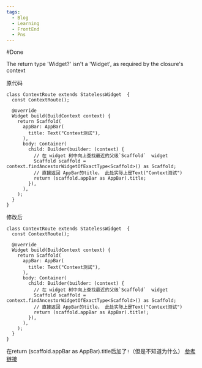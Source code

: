 ```yaml
---
tags:
  - Blog
  - Learning
  - FrontEnd
  - Pns
---
```

#Done 

The return type 'Widget?' isn't a 'Widget', as required by the closure's context

原代码
```
class ContextRoute extends StatelessWidget  {
  const ContextRoute();

  @override
  Widget build(BuildContext context) {
    return Scaffold(
      appBar: AppBar(
        title: Text("Context测试"),
      ),
      body: Container(
        child: Builder(builder: (context) {
          // 在 widget 树中向上查找最近的父级`Scaffold`  widget
          Scaffold scaffold = context.findAncestorWidgetOfExactType<Scaffold>() as Scaffold;
          // 直接返回 AppBar的title， 此处实际上是Text("Context测试")
          return (scaffold.appBar as AppBar).title;
        }),
      ),
    );
  }
}
```
修改后
```
class ContextRoute extends StatelessWidget  {
  const ContextRoute();

  @override
  Widget build(BuildContext context) {
    return Scaffold(
      appBar: AppBar(
        title: Text("Context测试"),
      ),
      body: Container(
        child: Builder(builder: (context) {
          // 在 widget 树中向上查找最近的父级`Scaffold`  widget
          Scaffold scaffold = context.findAncestorWidgetOfExactType<Scaffold>() as Scaffold;
          // 直接返回 AppBar的title， 此处实际上是Text("Context测试")
          return (scaffold.appBar as AppBar).title!;
        }),
      ),
    );
  }
}
```
在return (scaffold.appBar as AppBar).title后加了`!`（但是不知道为什么）
[参考链接](https://stackoverflow.com/questions/68453845/the-return-type-widget-isnt-a-widget-as-required-by-the-closures-context)